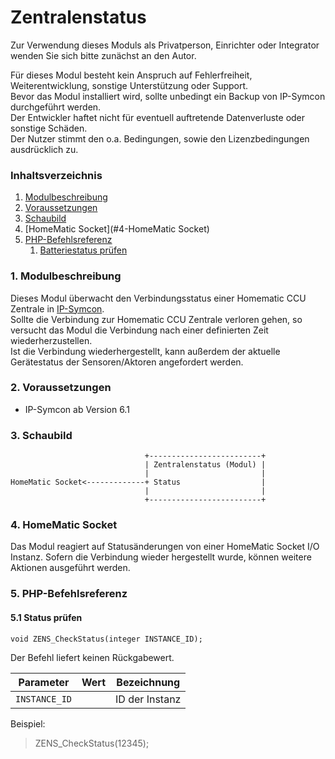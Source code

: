 # Zentralenstatus

Zur Verwendung dieses Moduls als Privatperson, Einrichter oder Integrator wenden Sie sich bitte zunächst an den Autor.

Für dieses Modul besteht kein Anspruch auf Fehlerfreiheit, Weiterentwicklung, sonstige Unterstützung oder Support.  
Bevor das Modul installiert wird, sollte unbedingt ein Backup von IP-Symcon durchgeführt werden.  
Der Entwickler haftet nicht für eventuell auftretende Datenverluste oder sonstige Schäden.  
Der Nutzer stimmt den o.a. Bedingungen, sowie den Lizenzbedingungen ausdrücklich zu.


### Inhaltsverzeichnis

1. [Modulbeschreibung](#1-modulbeschreibung)
2. [Voraussetzungen](#2-voraussetzungen)
3. [Schaubild](#3-schaubild)
4. [HomeMatic Socket](#4-HomeMatic Socket)
5. [PHP-Befehlsreferenz](#5-php-befehlsreferenz)
   1. [Batteriestatus prüfen](#51-status-prüfen)

### 1. Modulbeschreibung

Dieses Modul überwacht den Verbindungsstatus einer Homematic CCU Zentrale in [IP-Symcon](https://www.symcon.de).  
Sollte die Verbindung zur Homematic CCU Zentrale verloren gehen, so versucht das Modul die Verbindung nach einer definierten Zeit wiederherzustellen.  
Ist die Verbindung wiederhergestellt, kann außerdem der aktuelle Gerätestatus der Sensoren/Aktoren angefordert werden. 

### 2. Voraussetzungen

- IP-Symcon ab Version 6.1

### 3. Schaubild

```
                              +-------------------------+
                              | Zentralenstatus (Modul) |
                              |                         |
HomeMatic Socket<-------------+ Status                  |
                              |                         |
                              +-------------------------+
```

### 4. HomeMatic Socket

Das Modul reagiert auf Statusänderungen von einer HomeMatic Socket I/O Instanz.
Sofern die Verbindung wieder hergestellt wurde, können weitere Aktionen ausgeführt werden.

### 5. PHP-Befehlsreferenz

#### 5.1 Status prüfen

```
void ZENS_CheckStatus(integer INSTANCE_ID);
```

Der Befehl liefert keinen Rückgabewert.

| Parameter     | Wert  | Bezeichnung    |
|---------------|-------|----------------|
| `INSTANCE_ID` |       | ID der Instanz |

Beispiel:  
> ZENS_CheckStatus(12345);
